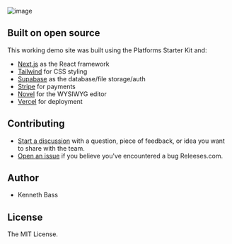 ![image](https://github.com/dishwasher-detergent/releeses/blob/main/docs/releeses.png)

## Built on open source
This working demo site was built using the Platforms Starter Kit and:

- [Next.js](https://nextjs.org/) as the React framework
- [Tailwind](https://tailwindcss.com/) for CSS styling
- [Supabase](https://supabase.com/) as the database/file storage/auth
- [Stripe](https://stripe.com/) for payments
- [Novel](https://novel.sh/) for the WYSIWYG editor
- [Vercel](http://vercel.com/) for deployment

## Contributing
- [Start a discussion](https://github.com/dishwasher-detergent/releaser.xyz/discussions) with a question, piece of feedback, or idea you want to share with the team.
- [Open an issue](https://github.com/dishwasher-detergent/releaser.xyz/issues) if you believe you've encountered a bug Releeses.com.

## Author
- Kenneth Bass

## License
The MIT License.
